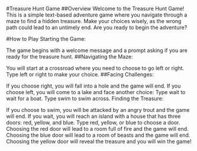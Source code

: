 #Treasure Hunt Game
##Overview
Welcome to the Treasure Hunt Game! This is a simple text-based adventure game where you navigate through a maze to find a hidden treasure. Make your choices wisely, as the wrong path could lead to an untimely end. Are you ready to begin the adventure?

#How to Play
Starting the Game:

The game begins with a welcome message and a prompt asking if you are ready for the treasure hunt.
##Navigating the Maze:

You will start at a crossroad where you need to choose to go left or right.
Type left or right to make your choice.
##Facing Challenges:

If you choose right, you will fall into a hole and the game will end.
If you choose left, you will come to a lake and face another choice:
Type wait to wait for a boat.
Type swim to swim across.
Finding the Treasure:

If you choose to swim, you will be attacked by an angry trout and the game will end.
If you wait, you will reach an island with a house that has three doors: red, yellow, and blue.
Type red, yellow, or blue to choose a door.
Choosing the red door will lead to a room full of fire and the game will end.
Choosing the blue door will lead to a room of beasts and the game will end.
Choosing the yellow door will reveal the treasure and you will win the game!

